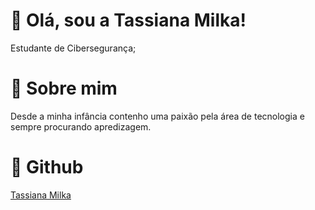 # 👋 Olá, sou a Tassiana Milka!

Estudante de Cibersegurança;


# 💬 Sobre mim

Desde a minha infância contenho uma paixão pela área de tecnologia e sempre procurando apredizagem.


# 🔗 Github


[Tassiana Milka](https://github.com/TassianaMilka)

